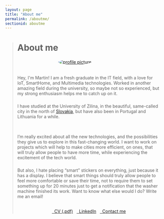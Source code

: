 ```yaml
---
layout: page
title: "About me"
permalink: /aboutme/
sectionid: aboutme
---
```


<style>
  .bigger-margin
  {
    margin-bottom: 24px;
  }
</style>

<blockquote>
  <h1>About me</h1><br>

  <div class="bigger-margin" style="display:flex; flex-flow:row wrap-reverse; justify-content:center">
    <div style="flex-grow:1; flex-basis:75%">
      <p class="bigger-margin">Hey, I'm Martin! I am a fresh graduate in the IT field, with a love for IoT, SmartHome, and Multimedia technologies. Worked in another amazing field during the university, so maybe not so experienced, but my strong enthusiasm helps me to catch up on it.</p>
      <p class="bigger-margin">I have studied at the University of Zilina, in the beautiful, same-called city in the north of <a href="https://www.youtube.com/watch?v=fbkEmW6PlXs/" target="_blank" class="no-lightbox">Slovakia</a>, but have also been in Portugal and Lithuania for a while.</p>
    </div>
    <div style="flex-grow:0; flex-basis:25%; min-width:200px; margin-top:-15px; padding-left:15px; padding-right:15px; margin-bottom:20px;">
      <a href="{{ "/assets/img/profile_pic.jpg" | relative_url }}" data-lightbox="img"><img src="{{ "/assets/img/profile_pic.jpg" | relative_url }}" alt="profile picture" style="border-radius:50%; max-width:100%;"></a>
    </div>
  </div>

  <p class="bigger-margin">I’m really excited about all the new technologies, and the possibilities they give us to explore in this fast-changing world. I want to work on projects which will help to make cities more efficient, on ones, that will truly allow people to have more time, while experiencing the excitement of the tech world.</p>

  <p class="">But also, I hate placing “smart” stickers on everything, just because it has a display. I believe that smart things should truly allow people to feel more comfortable or save their time, not to require them to set something up for 20 minutes just to get a notification that the washer machine finished its work. Want to know what else would I do? Write me an email!</p>

  <br>
  <div style="display:flex; flex-flow:row wrap; justify-content:center; gap: 12px">
      <a target="_blank" href="{{ "/assets/files/cv.pdf" | relative_url }}" class="btn btn-default" role="button">
        <i class="fa fa-paperclip fa-lg"></i>&nbsp; CV (.pdf)
      </a>
      <a target="_blank" href="https://www.linkedin.com/in/mtimko95/" class="btn btn-default" role="button">
        <i class="fa fa-linkedin fa-lg"></i>&nbsp; LinkedIn 
      </a>
      <a target="_blank" href="mailto: martin.timko195@gmail.com" class="btn btn-default" role="button">
        <i class="fa fa-envelope fa-lg"></i>&nbsp; Contact me 
      </a>
  </div>
</blockquote>